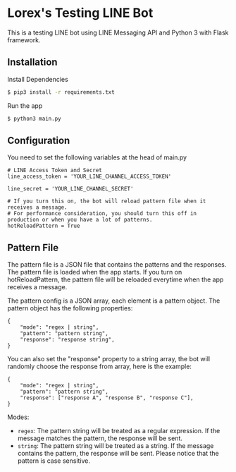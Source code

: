 # Lorex's Testing LINE Bot

This is a testing LINE bot using LINE Messaging API and Python 3 with Flask framework.

## Installation
Install Dependencies
```bash
$ pip3 install -r requirements.txt
```

Run the app
```bash
$ python3 main.py
```


## Configuration
You need to set the following variables at the head of main.py
```python:
# LINE Access Token and Secret
line_access_token = 'YOUR_LINE_CHANNEL_ACCESS_TOKEN'

line_secret = 'YOUR_LINE_CHANNEL_SECRET'

# If you turn this on, the bot will reload pattern file when it receives a message.
# For performance consideration, you should turn this off in production or when you have a lot of patterns.
hotReloadPattern = True
```

## Pattern File
The pattern file is a JSON file that contains the patterns and the responses. The pattern file is loaded when the app starts. If you turn on hotReloadPattern, the pattern file will be reloaded everytime when the app receives a message.

The pattern config is a JSON array, each element is a pattern object. The pattern object has the following properties:
```json:
{
    "mode": "regex | string",
    "pattern": "pattern string",
    "response": "response string",
}
```

You can also set the "response" property to a string array, the bot will randomly choose the response from array, here is the example:
```json:
{
    "mode": "regex | string",
    "pattern": "pattern string",
    "response": ["response A", "response B", "response C"],
}
```

Modes:
- `regex`: The pattern string will be treated as a regular expression. If the message matches the pattern, the response will be sent.
- `string`: The pattern string will be treated as a string. If the message contains the pattern, the response will be sent. Please notice that the pattern is case sensitive.